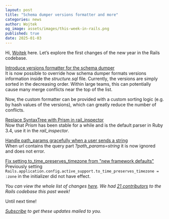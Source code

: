 ```yaml
---
layout: post
title: "Schema dumper versions formatter and more"
categories: news
author: Wojtek
og_image: assets/images/this-week-in-rails.png
published: true
date: 2025-01-03
---
```


Hi, [Wojtek](https://x.com/morgoth85) here. Let’s explore the first changes of the new year in the Rails codebase.

[Introduce versions formatter for the schema dumper](https://github.com/rails/rails/pull/53797)  
It is now possible to override how schema dumper formats versions information inside the *structure.sql* file. Currently, the versions are simply sorted in the decreasing order. Within large teams, this can potentially cause many merge conflicts near the top of the list.

Now, the custom formatter can be provided with a custom sorting logic (e.g. by hash values of the versions), which can greatly reduce the number of conflicts.

[Replace SyntaxTree with Prism in rail_inspector](https://github.com/rails/rails/pull/54050)  
Now that *Prism* has been stable for a while and is the default parser in Ruby 3.4, use it in the *rail_inspector*.

[Handle path_params gracefully when a user sends a string](https://github.com/rails/rails/pull/51496)  
When url contains the query part *?path_params=string* it is now ignored and does not error.

[Fix setting to_time_preserves_timezone from "new framework defaults"](https://github.com/rails/rails/pull/54017)  
Previously setting `Rails.application.config.active_support.to_time_preserves_timezone = :zone` in the initializer did not have effect.

_You can view the whole list of changes [here](https://github.com/rails/rails/compare/@%7B2024-12-27%7D...main@%7B2025-01-03%7D)._
_We had [21 contributors](https://contributors.rubyonrails.org/contributors/in-time-window/20241227-20250103) to the Rails codebase this past week!_

Until next time!

_[Subscribe](https://world.hey.com/this.week.in.rails) to get these updates mailed to you._
